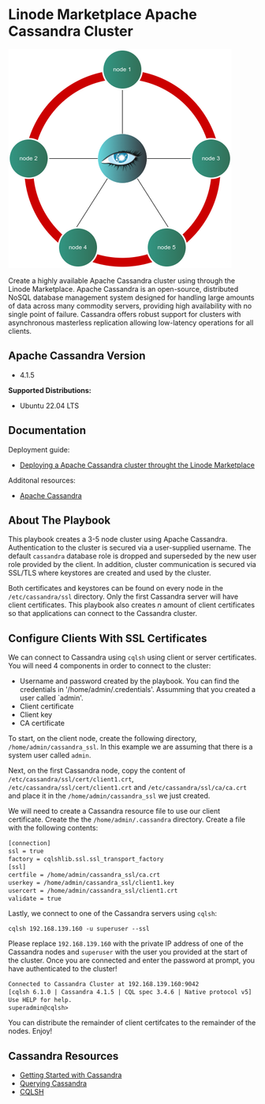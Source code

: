 # Linode Marketplace Apache Cassandra Cluster

![cassandra-diagram](images/cassandra_arch.png)

Create a highly available Apache Cassandra cluster using through the Linode Marketplace. Apache Cassandra is an open-source, distributed NoSQL database management system designed for handling large amounts of data across many commodity servers, providing high availability with no single point of failure. Cassandra offers robust support for clusters with asynchronous masterless replication allowing low-latency operations for all clients. 

## Apache Cassandra Version
- 4.1.5

**Supported Distributions:**
- Ubuntu 22.04 LTS

## Documentation

Deployment guide:
- [Deploying a Apache Cassandra cluster throught the Linode Marketplace](https://www.linode.com/docs/products/tools/marketplace/guides/cassandra-cluster/)

Additonal resources:

- [Apache Cassandra](https://cassandra.apache.org/doc/stable/index.html)

## About The Playbook

This playbook creates a 3-5 node cluster using Apache Cassandra. Authentication to the cluster is secured via a user-supplied username. The default `cassandra` database role is dropped and superseded by the new user role provided by the client. In addition, cluster communication is secured via SSL/TLS where keystores are created and used by the cluster.

Both certificates and keystores can be found on every node in the `/etc/cassandra/ssl` directory. Only the first Cassandra server will have client certificates. This playbook also creates *_n_* amount of client certificates so that applications can connect to the Cassandra cluster.

## Configure Clients With SSL Certificates

We can connect to Cassandra using `cqlsh` using client or server certificates. You will need 4 components in order to connect to the cluster:

- Username and password created by the playbook. You can find the credentials in '/home/admin/.credentials'. Assumming that you created a user called `admin'.
- Client certificate
- Client key
- CA certificate

To start, on the client node, create the following directory, `/home/admin/cassandra_ssl`.  In this example we are assuming that there is a system user called `admin`. 

Next, on the first Cassandra node, copy the content of `/etc/cassandra/ssl/cert/client1.crt`, `/etc/cassandra/ssl/cert/client1.crt` and `/etc/cassandra/ssl/ca/ca.crt` and place it in the `/home/admin/cassandra_ssl` we just created.

We will need to create a Cassandra resource file to use our client certificate. Create the the `/home/admin/.cassandra` directory. Create a file with the following contents:
```
[connection]
ssl = true
factory = cqlshlib.ssl.ssl_transport_factory
[ssl]
certfile = /home/admin/cassandra_ssl/ca.crt
userkey = /home/admin/cassandra_ssl/client1.key
usercert = /home/admin/cassandra_ssl/client1.crt
validate = true
```

Lastly, we connect to one of the Cassandra servers using `cqlsh`:

```
cqlsh 192.168.139.160 -u superuser --ssl
```

Please replace `192.168.139.160` with the private IP address of one of the Cassandra nodes and `superuser` with the user you provided at the start of the cluster. Once you are connected and enter the password at prompt, you have authenticated to the cluster!

```
Connected to Cassandra Cluster at 192.168.139.160:9042
[cqlsh 6.1.0 | Cassandra 4.1.5 | CQL spec 3.4.6 | Native protocol v5]
Use HELP for help.
superadmin@cqlsh>
```

You can distribute the remainder of client certifcates to the remainder of the nodes. Enjoy!

## Cassandra Resources
- [Getting Started with Cassandra](https://cassandra.apache.org/doc/latest/cassandra/getting-started/index.html)
- [Querying Cassandra](https://cassandra.apache.org/doc/latest/cassandra/getting-started/querying.html)
- [CQLSH](https://cassandra.apache.org/doc/stable/cassandra/tools/cqlsh.html)

